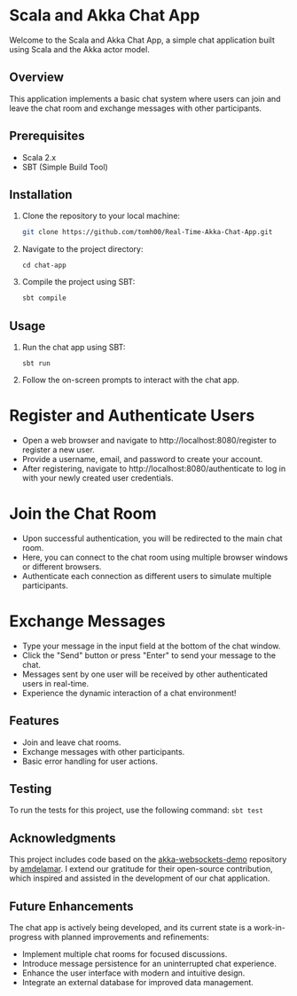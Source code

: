 # Scala and Akka Chat App

Welcome to the Scala and Akka Chat App, a simple chat application built using Scala and the Akka actor model.

## Overview

This application implements a basic chat system where users can join and leave the chat room and exchange messages with other participants.

## Prerequisites

- Scala 2.x
- SBT (Simple Build Tool)

## Installation

1. Clone the repository to your local machine:
   ```bash
   git clone https://github.com/tomh00/Real-Time-Akka-Chat-App.git
    ```
2. Navigate to the project directory:
    ```
   cd chat-app
    ```
3. Compile the project using SBT:
    ```bash
    sbt compile
    ```
   
## Usage
1. Run the chat app using SBT:
    ```
   sbt run
   ```
2. Follow the on-screen prompts to interact with the chat app.

# Register and Authenticate Users
- Open a web browser and navigate to http://localhost:8080/register to register a new user.
- Provide a username, email, and password to create your account.
- After registering, navigate to http://localhost:8080/authenticate to log in with your newly created user credentials.

# Join the Chat Room
- Upon successful authentication, you will be redirected to the main chat room.
- Here, you can connect to the chat room using multiple browser windows or different browsers.
- Authenticate each connection as different users to simulate multiple participants.

# Exchange Messages
- Type your message in the input field at the bottom of the chat window.
- Click the "Send" button or press "Enter" to send your message to the chat.
- Messages sent by one user will be received by other authenticated users in real-time.
- Experience the dynamic interaction of a chat environment!

## Features
- Join and leave chat rooms.
- Exchange messages with other participants.
- Basic error handling for user actions.

## Testing
To run the tests for this project, use the following command:
    ```
    sbt test
    ```

## Acknowledgments

This project includes code based on the [akka-websockets-demo](https://github.com/amdelamar/akka-websockets-demo) repository by [amdelamar](https://github.com/amdelamar). I extend our gratitude for their open-source contribution, which inspired and assisted in the development of our chat application.

## Future Enhancements
The chat app is actively being developed, and its current state is a work-in-progress with planned improvements and refinements:

- Implement multiple chat rooms for focused discussions.
- Introduce message persistence for an uninterrupted chat experience.
- Enhance the user interface with modern and intuitive design.
- Integrate an external database for improved data management.
